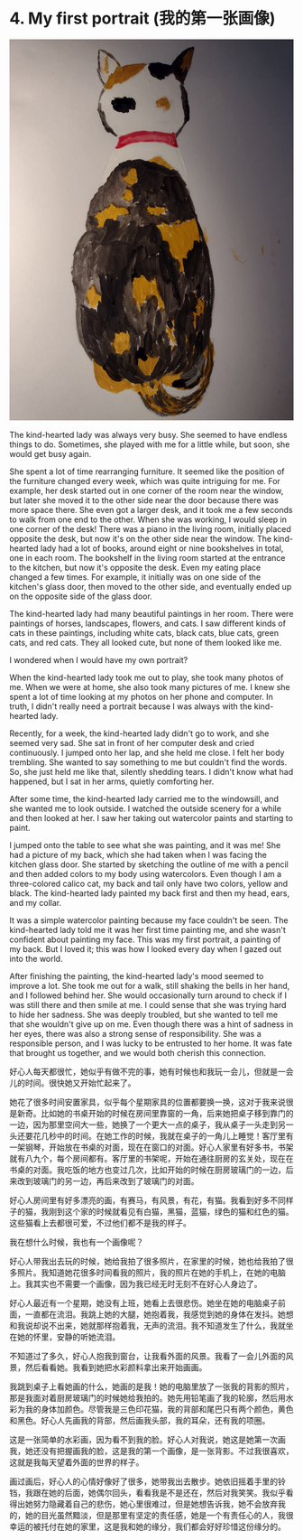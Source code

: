 # 4. My first portrait (我的第一张画像)

![Thi is my new home](images/4.jpg)

The kind-hearted lady was always very busy. She seemed to have endless things to do. Sometimes, she played with me for a little while, but soon, she would get busy again.

She spent a lot of time rearranging furniture. It seemed like the position of the furniture changed every week, which was quite intriguing for me. For example, her desk started out in one corner of the room near the window, but later she moved it to the other side near the door because there was more space there. She even got a larger desk, and it took me a few seconds to walk from one end to the other. When she was working, I would sleep in one corner of the desk! There was a piano in the living room, initially placed opposite the desk, but now it's on the other side near the window. The kind-hearted lady had a lot of books, around eight or nine bookshelves in total, one in each room. The bookshelf in the living room started at the entrance to the kitchen, but now it's opposite the desk. Even my eating place changed a few times. For example, it initially was on one side of the kitchen's glass door, then moved to the other side, and eventually ended up on the opposite side of the glass door.

The kind-hearted lady had many beautiful paintings in her room. There were paintings of horses, landscapes, flowers, and cats. I saw different kinds of cats in these paintings, including white cats, black cats, blue cats, green cats, and red cats. They all looked cute, but none of them looked like me.

I wondered when I would have my own portrait?

When the kind-hearted lady took me out to play, she took many photos of me. When we were at home, she also took many pictures of me. I knew she spent a lot of time looking at my photos on her phone and computer. In truth, I didn't really need a portrait because I was always with the kind-hearted lady.

Recently, for a week, the kind-hearted lady didn't go to work, and she seemed very sad. She sat in front of her computer desk and cried continuously. I jumped onto her lap, and she held me close. I felt her body trembling. She wanted to say something to me but couldn't find the words. So, she just held me like that, silently shedding tears. I didn't know what had happened, but I sat in her arms, quietly comforting her.

After some time, the kind-hearted lady carried me to the windowsill, and she wanted me to look outside. I watched the outside scenery for a while and then looked at her. I saw her taking out watercolor paints and starting to paint.

I jumped onto the table to see what she was painting, and it was me! She had a picture of my back, which she had taken when I was facing the kitchen glass door. She started by sketching the outline of me with a pencil and then added colors to my body using watercolors. Even though I am a three-colored calico cat, my back and tail only have two colors, yellow and black. The kind-hearted lady painted my back first and then my head, ears, and my collar.

It was a simple watercolor painting because my face couldn't be seen. The kind-hearted lady told me it was her first time painting me, and she wasn't confident about painting my face. This was my first portrait, a painting of my back. But I loved it; this was how I looked every day when I gazed out into the world.

After finishing the painting, the kind-hearted lady's mood seemed to improve a lot. She took me out for a walk, still shaking the bells in her hand, and I followed behind her. She would occasionally turn around to check if I was still there and then smile at me. I could sense that she was trying hard to hide her sadness. She was deeply troubled, but she wanted to tell me that she wouldn't give up on me. Even though there was a hint of sadness in her eyes, there was also a strong sense of responsibility. She was a responsible person, and I was lucky to be entrusted to her home. It was fate that brought us together, and we would both cherish this connection.

好心人每天都很忙，她似乎有做不完的事，她有时候也和我玩一会儿，但就是一会儿的时间。很快她又开始忙起来了。

她花了很多时间安置家具，似乎每个星期家具的位置都要换一换，这对于我来说很是新奇。比如她的书桌开始的时候在房间里靠窗的一角，后来她把桌子移到靠门的一边，因为那里空间大一些，她换了一个更大一点的桌子，我从桌子一头走到另一头还要花几秒中的时间。在她工作的时候，我就在桌子的一角儿上睡觉！客厅里有一架钢琴，开始放在书桌的对面，现在在窗口的对面。好心人家里有好多书，书架就有八九个，每个房间都有。客厅里的书架呢，开始在通往厨房的玄关处，现在在书桌的对面。我吃饭的地方也变过几次，比如开始的时候在厨房玻璃门的一边，后来改到玻璃门的另一边，再后来改到了玻璃门的对面。

好心人房间里有好多漂亮的画，有赛马，有风景，有花，有猫。我看到好多不同样子的猫，我刚到这个家的时候就看见有白猫，黑猫，蓝猫，绿色的猫和红色的猫。 这些猫看上去都很可爱，不过他们都不是我的样子。

我在想什么时候，我也有一个画像呢？

好心人带我出去玩的时候，她给我拍了很多照片，在家里的时候，她也给我拍了很多照片。我知道她花很多时间看我的照片，我的照片在她的手机上，在她的电脑上。我其实也不需要一个画像，因为我已经无时无刻不在好心人身边了。

好心人最近有一个星期，她没有上班，她看上去很悲伤。她坐在她的电脑桌子前面，一直都在流泪。我跳上她的大腿，她抱着我，我感觉到她的身体在发抖。她想和我说却说不出来，她就那样抱着我，无声的流泪。我不知道发生了什么，我就坐在她的怀里，安静的听她流泪。

不知道过了多久，好心人抱我到窗台，让我看外面的风景。我看了一会儿外面的风景，然后看看她。我看到她把水彩颜料拿出来开始画画。

我跳到桌子上看她画的什么，她画的是我！她的电脑里放了一张我的背影的照片，那是我面对着厨房玻璃门的时候她给我拍的。她先用铅笔画了我的轮廓，然后用水彩为我的身体加颜色。尽管我是三色印花猫，我的背部和尾巴只有两个颜色，黄色和黑色。好心人先画我的背部，然后画我头部，我的耳朵，还有我的项圈。

这是一张简单的水彩画，因为看不到我的脸。好心人对我说，她这是她第一次画我，她还没有把握画我的脸，这是我的第一个画像，是一张背影。不过我很喜欢，这就是我每天望着外面的世界的样子。

画过画后，好心人的心情好像好了很多，她带我出去散步。她依旧摇着手里的铃铛，我跟在她的后面，她偶尔回头，看看我是不是还在，然后对我笑笑。我似乎看得出她努力隐藏着自己的悲伤，她心里很难过，但是她想告诉我，她不会放弃我的，她的目光虽然黯淡，但是那里有坚定的责任感，她是一个有责任心的人，我很幸运的被托付在她的家里，这是我和她的缘分，我们都会好好珍惜这份缘分的。
